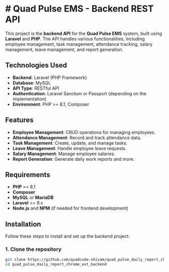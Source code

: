 # # Quad Pulse EMS - Backend REST API

This project is the **backend API** for the **Quad Pulse EMS** system, built using **Laravel** and **PHP**. The API handles various functionalities, including employee management, task management, attendance tracking, salary management, leave management, and report generation.

## Technologies Used

- **Backend**: Laravel (PHP Framework)
- **Database**: MySQL
- **API Type**: RESTful API
- **Authentication**: Laravel Sanctum or Passport (depending on the implementation)
- **Environment**: PHP >= 8.1, Composer

## Features

- **Employee Management**: CRUD operations for managing employees.
- **Attendance Management**: Record and track attendance data.
- **Task Management**: Create, update, and manage tasks.
- **Leave Management**: Handle employee leave requests.
- **Salary Management**: Manage employee salaries.
- **Report Generation**: Generate daily work reports and more.

## Requirements

- **PHP** >= 8.1
- **Composer**
- **MySQL** or **MariaDB**
- **Laravel** >= 9.x
- **Node.js** and **NPM** (if needed for frontend development)

## Installation

Follow these steps to install and set up the backend project:

### 1. Clone the repository

```bash
git clone https://github.com/quadcode-shivam/quad_pulse_daily_report_chrome_ext_backend.git
cd quad_pulse_daily_report_chrome_ext_backend

